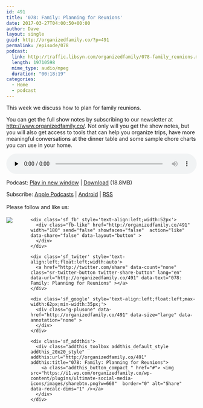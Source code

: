 ```yaml
---
id: 491
title: '078: Family: Planning for Reunions'
date: 2017-03-27T04:00:50+00:00
author: Dave
layout: single
guid: http://organizedfamily.co/?p=491
permalink: /episode/078
podcast:
  link: http://traffic.libsyn.com/organizedfamily/078-family_reunions.mp3
  length: 19710598
  mime_type: audio/mpeg
  duration: "00:18:19"
categories:
  - Home
  - podcast
---
```

This week we discuss how to plan for family reunions.

You can get the full show notes by subscribing to our newsletter at <http://www.organizedfamily.co/>. Not only will you get the show notes, but you will also get access to tools that can help you organize trips, have more meaningful conversations at the dinner table and some sample chore charts you can use in your home.

<div class="powerpress_player" id="powerpress_player_5399">
  <audio class="wp-audio-shortcode" id="audio-491-79" preload="none" style="width: 100%;" controls="controls"><source type="audio/mpeg" src="http://traffic.libsyn.com/organizedfamily/078-family_reunions.mp3?_=79" /><a href="http://traffic.libsyn.com/organizedfamily/078-family_reunions.mp3">http://traffic.libsyn.com/organizedfamily/078-family_reunions.mp3</a></audio>
</div>

<p class="powerpress_links powerpress_links_mp3">
  Podcast: <a href="http://traffic.libsyn.com/organizedfamily/078-family_reunions.mp3" class="powerpress_link_pinw" target="_blank" title="Play in new window" onclick="return powerpress_pinw('http://organizedfamily.co/?powerpress_pinw=491-podcast');" rel="nofollow">Play in new window</a> | <a href="http://traffic.libsyn.com/organizedfamily/078-family_reunions.mp3" class="powerpress_link_d" title="Download" rel="nofollow" download="078-family_reunions.mp3">Download</a> (18.8MB)
</p>

<p class="powerpress_links powerpress_subscribe_links">
  Subscribe: <a href="https://itunes.apple.com/us/podcast/organized-family/id1047979605?mt=2&ls=1#episodeGuid=http%3A%2F%2Forganizedfamily.co%2F%3Fp%3D491" class="powerpress_link_subscribe powerpress_link_subscribe_itunes" title="Subscribe on Apple Podcasts" rel="nofollow">Apple Podcasts</a> | <a href="http://subscribeonandroid.com/organizedfamily.co/feed/podcast" class="powerpress_link_subscribe powerpress_link_subscribe_android" title="Subscribe on Android" rel="nofollow">Android</a> | <a href="http://organizedfamily.co/feed/podcast" class="powerpress_link_subscribe powerpress_link_subscribe_rss" title="Subscribe via RSS" rel="nofollow">RSS</a>
</p>

<div class='sfsi_Sicons' style='width: 100%; display: inline-block; vertical-align: middle; text-align:left'>
  <div style='margin:0px 8px 0px 0px; line-height: 24px'>
    <span>Please follow and like us:</span>
  </div>
  
  <div class='sfsi_socialwpr'>
    <div class='sf_subscrbe' style='text-align:left;float:left;width:64px'>
      <a href="http://www.specificfeeds.com/widget/emailsubscribe/MTc5ODgx/OA==/" target="_blank"><img src="https://i2.wp.com/organizedfamily.co/wp-content/plugins/ultimate-social-media-icons/images/follow_subscribe.png?w=660" data-recalc-dims="1" /></a>
    </div>
    
    <div class='sf_fb' style='text-align:left;width:52px'>
      <div class="fb-like" href="http://organizedfamily.co/491" width="180" send="false" showfaces="false"  action="like" data-share="false" data-layout="button" >
      </div>
    </div>
    
    <div class='sf_twiter' style='text-align:left;float:left;width:auto'>
      <a href="http://twitter.com/share" data-count="none" class="sr-twitter-button twitter-share-button" lang="en" data-url="http://organizedfamily.co/491" data-text="078: Family: Planning for Reunions" ></a>
    </div>
    
    <div class='sf_google' style='text-align:left;float:left;max-width:62px;min-width:35px;'>
      <div class="g-plusone" data-href="http://organizedfamily.co/491" data-size="large" data-annotation="none" >
      </div>
    </div>
    
    <div class='sf_addthis'>
      <div class="addthis_toolbox addthis_default_style addthis_20x20_style" addthis:url="http://organizedfamily.co/491" addthis:title="078: Family: Planning for Reunions">
        <a class="addthis_button_compact " href="#"> <img src="https://i1.wp.com/organizedfamily.co/wp-content/plugins/ultimate-social-media-icons/images/sharebtn.png?w=660"  border="0" alt="Share" data-recalc-dims="1" /></a>
      </div>
    </div>
  </div>
</div>